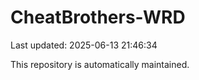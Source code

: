 # CheatBrothers-WRD

Last updated: 2025-06-13 21:46:34

This repository is automatically maintained.
